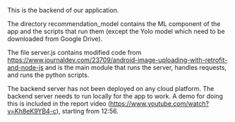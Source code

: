 This is the backend of our application.

The directory recommendation_model contains the ML component of the app and the scripts that run them (except the Yolo model which need to be downloaded from Google Drive).

The file server.js contains modified code from https://www.journaldev.com/23709/android-image-uploading-with-retrofit-and-node-js and is the main module that runs the server, handles requests, and runs the python scripts.

The backend server has not been deployed on any cloud platform. The backend server needs to run locally for the app to work. A demo for doing this is included in the report video (https://www.youtube.com/watch?v=Kh8eK9YB4-c), starting from 12:56.

